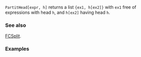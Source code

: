 `PartitHead[expr, h]` returns a list `{ex1, h[ex2]}` with `ex1` free of expressions with head `h`, and `h[ex2]` having head `h`.

### See also

[FCSplit](FCSplit).

### Examples